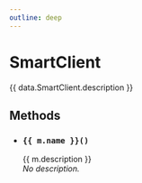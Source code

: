 ```yaml
---
outline: deep
---
```


<script setup>
import { data } from './code-docs/code.data.ts'
</script>

# SmartClient

<div v-if="data?.SmartClient">
  <div :class="$style.block">
    {{ data.SmartClient.description }}
  </div>

  <h2>Methods</h2>

  <ul>
    <li v-for="m in data.SmartClient.methods" :key="m.name">
      <h3><code>{{ m.name }}()</code></h3>
      <div :class="$style.block" v-if="m.description">{{ m.description }}</div>
      <em v-else>No description.</em>
    </li>
  </ul>
</div>

<style module>
.block { white-space: pre-wrap; }
</style>

